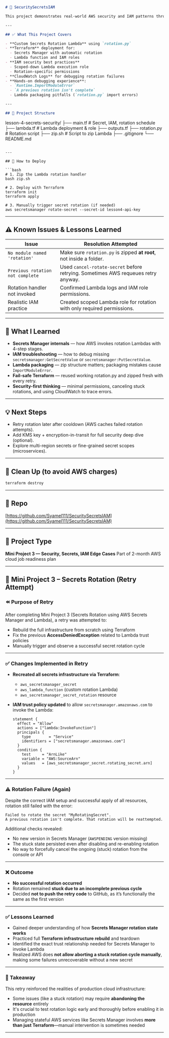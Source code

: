 ```markdown
# 🔐 SecuritySecretsIAM

This project demonstrates real-world AWS security and IAM patterns through a **custom Secrets Manager Rotation Lambda**, managed via **Terraform**. It’s part of my 2-month cloud job readiness journey.

---

## ✅ What This Project Covers

- **Custom Secrets Rotation Lambda** using `rotation.py`
- **Terraform** deployment for:
  - Secrets Manager with automatic rotation
  - Lambda function and IAM roles
- **IAM security best practices**
  - Scoped-down Lambda execution role
  - Rotation-specific permissions
- **CloudWatch Logs** for debugging rotation failures
- **Hands-on debugging experience**:
  - `Runtime.ImportModuleError`
  - `A previous rotation isn't complete`
  - Lambda packaging pitfalls (`rotation.py` import errors)

---

## 📁 Project Structure

```

lesson-4-secrets-security/
├── main.tf               # Secret, IAM, rotation schedule
├── lambda.tf             # Lambda deployment & role
├── outputs.tf
├── rotation.py           # Rotation script
├── zip.sh                # Script to zip Lambda
├── .gitignore
└── README.md

````

---

## 🚀 How to Deploy

```bash
# 1. Zip the Lambda rotation handler
bash zip.sh

# 2. Deploy with Terraform
terraform init
terraform apply

# 3. Manually trigger secret rotation (if needed)
aws secretsmanager rotate-secret --secret-id lesson4-api-key
````

---

## ⚠️ Known Issues & Lessons Learned

| Issue                            | Resolution Attempted                                                              |
| -------------------------------- | --------------------------------------------------------------------------------- |
| `No module named 'rotation'`     | Make sure `rotation.py` is zipped **at root**, not inside a folder.               |
| `Previous rotation not complete` | Used `cancel-rotate-secret` before retrying. Sometimes AWS requeues retry anyway. |
| Rotation handler not invoked     | Confirmed Lambda logs and IAM role permissions.                                   |
| Realistic IAM practice           | Created scoped Lambda role for rotation with only required permissions.           |

---

## 🧠 What I Learned

* **Secrets Manager internals** — how AWS invokes rotation Lambdas with 4-step stages.
* **IAM troubleshooting** — how to debug missing `secretsmanager:GetSecretValue` or `secretsmanager:PutSecretValue`.
* **Lambda packaging** — zip structure matters; packaging mistakes cause `ImportModuleError`.
* **Fail-safe Terraform** — reused working rotation.py and zipped fresh with every retry.
* **Security-first thinking** — minimal permissions, canceling stuck rotations, and using CloudWatch to trace errors.

---

## 💡 Next Steps

* Retry rotation later after cooldown (AWS caches failed rotation attempts).
* Add KMS key + encryption-in-transit for full security deep dive (optional).
* Explore multi-region secrets or fine-grained secret scopes (microservices).

---

## 🧼 Clean Up (to avoid AWS charges)

```bash
terraform destroy
```

---

## 🔗 Repo

[https://github.com/Syamel111/SecuritySecretsIAM](https://github.com/Syamel111/SecuritySecretsIAM)

---

## 📅 Project Type

**Mini Project 3 — Security, Secrets, IAM Edge Cases**
Part of 2-month AWS cloud job readiness plan


---

## 🔁 Mini Project 3 – Secrets Rotation (Retry Attempt)

### ⏪ Purpose of Retry

After completing Mini Project 3 (Secrets Rotation using AWS Secrets Manager and Lambda), a retry was attempted to:

* Rebuild the full infrastructure from scratch using Terraform
* Fix the previous **AccessDeniedException** related to Lambda trust policies
* Manually trigger and observe a successful secret rotation cycle

---

### ✅ Changes Implemented in Retry

* **Recreated all secrets infrastructure via Terraform**:

  * `aws_secretsmanager_secret`
  * `aws_lambda_function` (custom rotation Lambda)
  * `aws_secretsmanager_secret_rotation` resource
* **IAM trust policy updated** to allow `secretsmanager.amazonaws.com` to invoke the Lambda:

  ```hcl
  statement {
    effect = "Allow"
    actions = ["lambda:InvokeFunction"]
    principals {
      type        = "Service"
      identifiers = ["secretsmanager.amazonaws.com"]
    }
    condition {
      test     = "ArnLike"
      variable = "AWS:SourceArn"
      values   = [aws_secretsmanager_secret.rotating_secret.arn]
    }
  }
  ```

---

### ⚠️ Rotation Failure (Again)

Despite the correct IAM setup and successful apply of all resources, rotation still failed with the error:

```
Failed to rotate the secret "MyRotatingSecret".
A previous rotation isn't complete. That rotation will be reattempted.
```

Additional checks revealed:

* No new version in Secrets Manager (`AWSPENDING` version missing)
* The stuck state persisted even after disabling and re-enabling rotation
* No way to forcefully cancel the ongoing (stuck) rotation from the console or API

---

### ❌ Outcome

* **No successful rotation occurred**
* Rotation remained **stuck due to an incomplete previous cycle**
* Decided **not to push the retry code** to GitHub, as it’s functionally the same as the first version

---

### ✅ Lessons Learned

* Gained deeper understanding of how **Secrets Manager rotation state works**
* Practiced full **Terraform infrastructure rebuild** and teardown
* Identified the exact trust relationship needed for Secrets Manager to invoke Lambda
* Realized AWS does **not allow aborting a stuck rotation cycle manually**, making some failures unrecoverable without a new secret

---

### 📌 Takeaway

This retry reinforced the realities of production cloud infrastructure:

* Some issues (like a stuck rotation) may require **abandoning the resource** entirely
* It's crucial to test rotation logic early and thoroughly before enabling it in production
* Managing stateful AWS services like Secrets Manager involves **more than just Terraform**—manual intervention is sometimes needed

---
